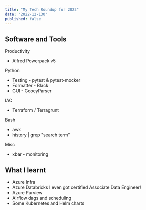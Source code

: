 ```yaml
---
title: "My Tech Roundup for 2022"
date: "2022-12-130"
published: false
---
```


## Software and Tools
Productivity
- Alfred Powerpack v5

Python
- Testing - pytest & pytest-mocker
- Formatter - Black
- GUI - GooeyParser

IAC
- Terraform / Terragrunt

Bash
- awk
- history | grep "search term"

Misc
- xbar - monitoring

## What I learnt
- Azure Infra
- Azure Databricks
    I even got certified Associate Data Engineer! 
- Azure Purview
- Airflow dags and scheduling
- Some Kubernetes and Helm charts
